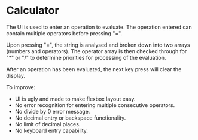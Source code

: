 # Calculator

The UI is used to enter an operation to evaluate. The operation entered can contain multiple operators before pressing "=".

Upon pressing "=", the string is analysed and broken down into two arrays (numbers and operators). The operator array is then checked through for "*" or "/" to determine priorities for processing of the evaluation.

After an operation has been evaluated, the next key press will clear the display.

To improve:
- UI is ugly and made to make flexbox layout easy.
- No error recognition for entering multiple consecutive operators.
- No divide by 0 error message.
- No decimal entry or backspace functionality.
- No limit of decimal places.
- No keyboard entry capability.



